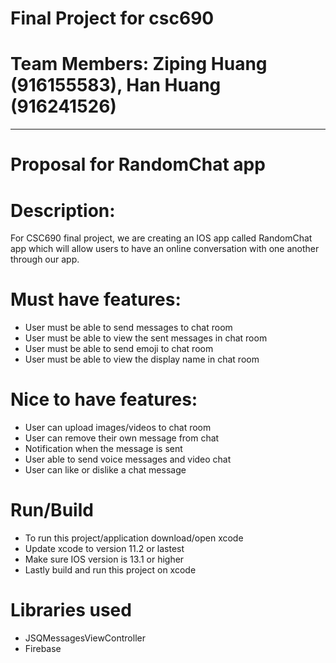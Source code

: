 # Final Project for csc690 
# Team Members: Ziping Huang (916155583), Han Huang (916241526)
------------------------------------------------------------------------------------------------------------------------------
# Proposal for RandomChat app

# Description: 
For CSC690 final project, we are creating an IOS app called RandomChat app which will allow users to have an online conversation with one another through our app.

# Must have features:
- User must be able to send messages to chat room
- User must be able to view the sent messages in chat room
- User must be able to send emoji to chat room
- User must be able to view the display name in chat room

# Nice to have features:
- User can upload images/videos to chat room
- User can remove their own message from chat
- Notification when the message is sent
- User able to send voice messages and video chat
- User can like or dislike a chat message


# Run/Build
- To run this project/application download/open xcode
- Update xcode to version 11.2 or lastest
- Make sure IOS version is 13.1 or higher
- Lastly build and run this project on xcode

# Libraries used
- JSQMessagesViewController
- Firebase
